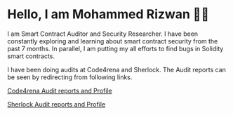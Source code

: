 Hello, I am Mohammed Rizwan :raising_hand_man:
================================

I am Smart Contract Auditor and Security Researcher. I have been constantly exploring and learning about smart contract security from the past 7 months. In parallel, I am putting my all efforts to find bugs in Solidity smart contracts. 

I have been doing audits at Code4rena and Sherlock. The Audit reports can be seen by redirecting from following links.

[Code4rena Audit reports and Profile](https://code4rena.com/@MohammedRizwan)

[Sherlock Audit reports and Profile](https://audits.sherlock.xyz/watson/MohammedRizwan)
